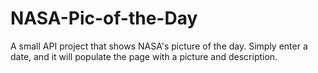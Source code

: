 # NASA-Pic-of-the-Day
A small API project that shows NASA's picture of the day. Simply enter a date, and it will populate the page with a picture and description.
